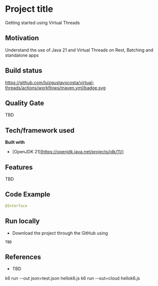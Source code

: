 # Project title
Getting started using Virtual Threads

## Motivation
Understand the use of Java 21 and Virtual Threads on Rest, Batching and standalone apps

## Build status
https://github.com/luizgustavocosta/virtual-threads/actions/workflows/maven.yml/badge.svg

## Quality Gate
TBD

## Tech/framework used
<b>Built with</b>
- [OpenJDK 21][(https://openjdk.java.net/projects/jdk/11/)](https://openjdk.org/projects/jdk/21/)

## Features
TBD

## Code Example
```java
@Interface
```

## Run locally
- Download the project through the GitHub using
 ```git
 TBD
 ```
## References
* TBD


k6 run --out json=test.json hellok6.js
k6 run --out=cloud hellok6.js

